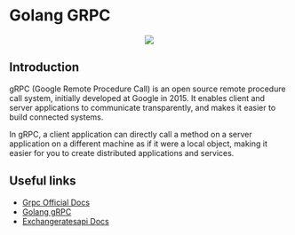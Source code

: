 # Golang GRPC

<p align="center">
<img src="https://cdn-images-1.medium.com/max/1000/1*6ufkIOzURh0WBg_q9jrSgQ.png">
</p>

## Introduction

gRPC (Google Remote Procedure Call) is an open source remote procedure call system, initially developed at Google in 2015. It enables client and server applications to communicate transparently, and makes it easier to build connected systems.

In gRPC, a client application can directly call a method on a server application on a different machine as if it were a local object, making it easier for you to create distributed applications and services.

## Useful links

- [Grpc Official Docs](https://grpc.io/docs/)
- [Golang gRPC](https://grpc.io/docs/languages/go/quickstart/)
- [Exchangeratesapi Docs](https://exchangeratesapi.io/documentation/)